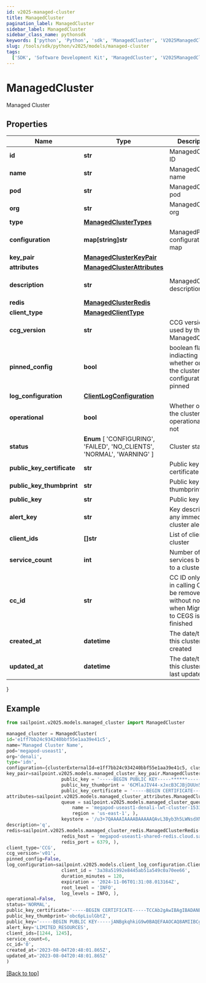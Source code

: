 ```yaml
---
id: v2025-managed-cluster
title: ManagedCluster
pagination_label: ManagedCluster
sidebar_label: ManagedCluster
sidebar_class_name: pythonsdk
keywords: ['python', 'Python', 'sdk', 'ManagedCluster', 'V2025ManagedCluster']
slug: /tools/sdk/python/v2025/models/managed-cluster
tags:
  ['SDK', 'Software Development Kit', 'ManagedCluster', 'V2025ManagedCluster']
---
```


# ManagedCluster

Managed Cluster

## Properties

| Name | Type | Description | Notes |
| --- | --- | --- | --- |
| **id** | **str** | ManagedCluster ID | [required] |
| **name** | **str** | ManagedCluster name | [optional] |
| **pod** | **str** | ManagedCluster pod | [optional] |
| **org** | **str** | ManagedCluster org | [optional] |
| **type** | [**ManagedClusterTypes**](managed-cluster-types) |  | [optional] |
| **configuration** | **map[string]str** | ManagedProcess configuration map | [optional] |
| **key_pair** | [**ManagedClusterKeyPair**](managed-cluster-key-pair) |  | [optional] |
| **attributes** | [**ManagedClusterAttributes**](managed-cluster-attributes) |  | [optional] |
| **description** | **str** | ManagedCluster description | [optional] [default to 'q'] |
| **redis** | [**ManagedClusterRedis**](managed-cluster-redis) |  | [optional] |
| **client_type** | [**ManagedClientType**](managed-client-type) |  | [required] |
| **ccg_version** | **str** | CCG version used by the ManagedCluster | [required] |
| **pinned_config** | **bool** | boolean flag indiacting whether or not the cluster configuration is pinned | [optional] [default to False] |
| **log_configuration** | [**ClientLogConfiguration**](client-log-configuration) |  | [optional] |
| **operational** | **bool** | Whether or not the cluster is operational or not | [optional] [default to False] |
| **status** | **Enum** [ 'CONFIGURING', 'FAILED', 'NO_CLIENTS', 'NORMAL', 'WARNING' ] | Cluster status | [optional] |
| **public_key_certificate** | **str** | Public key certificate | [optional] |
| **public_key_thumbprint** | **str** | Public key thumbprint | [optional] |
| **public_key** | **str** | Public key | [optional] |
| **alert_key** | **str** | Key describing any immediate cluster alerts | [optional] |
| **client_ids** | **[]str** | List of clients in a cluster | [optional] |
| **service_count** | **int** | Number of services bound to a cluster | [optional] [default to 0] |
| **cc_id** | **str** | CC ID only used in calling CC, will be removed without notice when Migration to CEGS is finished | [optional] [default to '0'] |
| **created_at** | **datetime** | The date/time this cluster was created | [optional] |
| **updated_at** | **datetime** | The date/time this cluster was last updated | [optional] |

}

## Example

```python
from sailpoint.v2025.models.managed_cluster import ManagedCluster

managed_cluster = ManagedCluster(
id='e1ff7bb24c934240bbf55e1aa39e41c5',
name='Managed Cluster Name',
pod='megapod-useast1',
org='denali',
type='idn',
configuration={clusterExternalId=e1ff7bb24c934240bbf55e1aa39e41c5, clusterType=sqsCluster, gmtOffset=-5},
key_pair=sailpoint.v2025.models.managed_cluster_key_pair.ManagedClusterKeyPair(
                    public_key = '-----BEGIN PUBLIC KEY-----******-----END PUBLIC KEY-----',
                    public_key_thumbprint = '6CMlaJIV44-xJxcB3CJBjDUUn54',
                    public_key_certificate = '-----BEGIN CERTIFICATE-----****-----END CERTIFICATE-----', ),
attributes=sailpoint.v2025.models.managed_cluster_attributes.ManagedClusterAttributes(
                    queue = sailpoint.v2025.models.managed_cluster_queue.ManagedClusterQueue(
                        name = 'megapod-useast1-denali-lwt-cluster-1533',
                        region = 'us-east-1', ),
                    keystore = '/u3+7QAAAAIAAAABAAAAAQAvL3Byb3h5LWNsdXN0ZXIvMmM5MTgwODc3Yjg3MW', ),
description='q',
redis=sailpoint.v2025.models.managed_cluster_redis.ManagedClusterRedis(
                    redis_host = 'megapod-useast1-shared-redis.cloud.sailpoint.com',
                    redis_port = 6379, ),
client_type='CCG',
ccg_version='v01',
pinned_config=False,
log_configuration=sailpoint.v2025.models.client_log_configuration.ClientLogConfiguration(
                    client_id = '3a38a51992e8445ab51a549c0a70ee66',
                    duration_minutes = 120,
                    expiration = '2024-11-06T01:31:08.013164Z',
                    root_level = 'INFO',
                    log_levels = INFO, ),
operational=False,
status='NORMAL',
public_key_certificate='-----BEGIN CERTIFICATE-----TCCAb2gAwIBAgIBADANBgkqhkiG9w0BAQsFADAuMQ0wCwYDVQQD-----END CERTIFICATE-----',
public_key_thumbprint='obc6pLiulGbtZ',
public_key='-----BEGIN PUBLIC KEY-----jANBgkqhkiG9w0BAQEFAAOCAQ8AMIIBCgKCAQEA3WgnsxP52MDgBTfHR+5n4-----END PUBLIC KEY-----',
alert_key='LIMITED_RESOURCES',
client_ids=[1244, 1245],
service_count=6,
cc_id='0',
created_at='2023-08-04T20:48:01.865Z',
updated_at='2023-08-04T20:48:01.865Z'
)

```

[[Back to top]](#)

